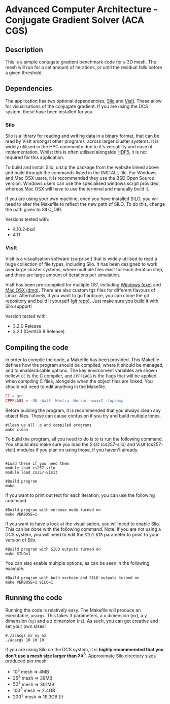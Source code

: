 # Advanced Computer Architecture - Conjugate Gradient Solver (ACA CGS)
## Description
This is a simple conjugate gradient benchmark code for a 3D mesh. The mesh will run for a set amount of iterations, or until the residual falls before a given threshold.

## Dependencies
The application has two optional dependencies, [Silo](https://wci.llnl.gov/simulation/computer-codes/silo) and [VisIt](https://visit-dav.github.io/visit-website/). These allow for visualisations of the conjugate gradient. If you are using the DCS system, these have been installed for you.

### Silo
Silo is a library for reading and writing data in a binary format, that can be read by VisIt amongst other programs, across larger cluster systems. It is widely utilised in the HPC community due to it's versatility and ease of implementation. Whilst this is often utilised alongside [HDF5](https://www.hdfgroup.org/solutions/hdf5/), it is not required for this application.

To build and install Silo, unzip the package from the website linked above and build through the commands listed in the INSTALL file. For Windows and Mac OSX users, it is recommended they use the BSD Open Source version. Windows users can use the specialised windows script provided, whereas Mac OSX will have to use the terminal and manually build it.

If you are using your own machine, once you have installed SILO, you will need to alter the Makefile to reflect the new path of SILO. To do this, change the path given to SILO_DIR.

Versions tested with: 
  * 4.10.2-bsd
  * 4.11


### VisIt
Visit is a visualisation software (surprise!) that is widely utilised to read a huge collection of file types, including Silo. It has been designed to work over large cluster systems, where multiple files exist for each iteration step, and there are large amount of iterations per simulation.

VisIt has been pre-compiled for multiple OS', including [Windows (exe)](https://github.com/visit-dav/visit/releases/download/v3.2.0/visit3.2.0_x64.exe) and [Mac OSX (dmg)](https://github.com/visit-dav/visit/releases/download/v3.2.0/visit3.2.0.darwin-x86_64-10_14.dmg). There are also custom tgz files for different flavours of Linux. Alternatively, if you want to go hardcore, you can clone the git repository and build it yourself [(git repo)](https://github.com/visit-dav/visit). Just make sure you build it with Silo support!

Version tested with:
  * 3.2.0 Release
  * 3.2.1 (CentOS 8 Release)

## Compiling the code
In order to compile the code, a Makefile has been provided. This Makefile defines how the program should be compiled, where it should be managed, and to enable/disable options. The key environment variables are shown bellow. `CC` is the C compiler, and `CPPFLAGS` is the flags that will be applied when compiling C files, alongside when the object files are linked. You should not need to edit anything in the Makefile.
```makefile
CC = gcc
CPPFLAGS = -O0 -Wall -Wextra -Werror -mavx2 -fopenmp
```

Before building the program, it is recommended that you always clean any object files. These can cause confusion if you try and build multiple times. 
```shell
#Clean up all .o and compiled programs
make clean
```

To build the program, all you need to do is to is run the following command. You should also make sure you load the SILO (cs257-silo) and VisIt (cs257-visit) modules if you plan on using those, if you haven't already.
```shell

#Load these if you need them
module load cs257-silo
module load cs257-visit

#Build program
make
```

If you want to print out text for each iteration, you can use the following command.
```shell
#Build program with verbose mode turned on
make VERBOSE=1
```

If you want to have a look at the visualisation, you will need to enable Silo. This can be done with the following command. Note: if you are not using a DCS system, you will need to edit the `SILO_DIR` parameter to point to your version of Silo.
```shell
#Build program with SILO outputs turned on
make SILO=1
```

You can also enable multiple options, as can be seen in the following example.
```shell
#Build program with both verbose and SILO outputs turned on
make VERBOSE=1 SILO=1
```

## Running the code
Running the code is relatively easy. The Makefile will produce an executable, `acacgs`. This takes 3 parameters, a x dimension (`nx`), a y dimension (`ny`) and a z dimension (`nz`). As such, you can get creative and set your own sizes!
```shell
#./acacgs nx ny nz
./acacgs 10 10 10
```

If you are using Silo on the DCS system, it is **highly recommended that you don't use a mesh size larger than $25^3$**.
Approximate Silo directory sizes produced per mesh:
 - $10^3$ mesh => 4MB
 - $25^3$ mesh => 39MB
 - $50^3$ mesh => 301MB
 - $100^3$ mesh => 2.4GB
 - $200^3$ mesh => 19.3GB (!)
